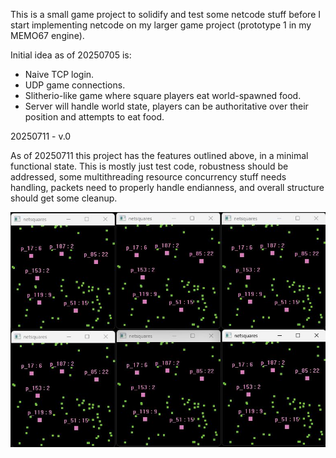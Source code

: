 This is a small game project to solidify and test some netcode stuff before I
start implementing netcode on my larger game project (prototype 1 in my MEMO67
engine).


Initial idea as of 20250705 is:

  - Naive TCP login.
  - UDP game connections.
  - Slitherio-like game where square players eat world-spawned food.
  - Server will handle world state, players can be authoritative over their
  position and attempts to eat food.
  
20250711 - v.0

  As of 20250711 this project has the features outlined above, in a minimal
  functional state. This is mostly just test code, robustness should be
  addressed, some multithreading resource concurrency stuff needs handling,
  packets need to properly handle endianness, and overall structure should get
  some cleanup.
  
![screenshot](img.jpg)
